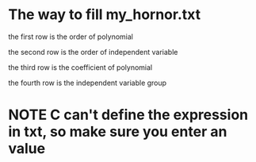 # The way to fill my_hornor.txt
the first row is the order of polynomial

the second row is the order of independent variable

the third row is the coefficient of polynomial

the fourth row is the independent variable group

# NOTE C can't define the expression in txt, so make sure you enter an value
